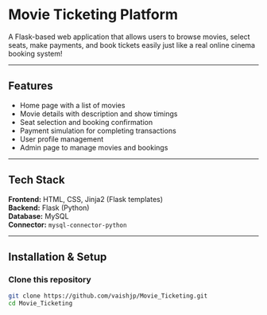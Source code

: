 #  Movie Ticketing Platform

A Flask-based web application that allows users to browse movies, select seats, make payments, and book tickets easily  just like a real online cinema booking system!   

---
 
##  Features
-  Home page with a list of movies  
-  Movie details with description and show timings  
-  Seat selection and booking confirmation  
-  Payment simulation for completing transactions  
-  User profile management  
-  Admin page to manage movies and bookings  

---

##  Tech Stack
**Frontend:** HTML, CSS, Jinja2 (Flask templates)  
**Backend:** Flask (Python)  
**Database:** MySQL  
**Connector:** `mysql-connector-python`

---

## Installation & Setup

### Clone this repository
```bash
git clone https://github.com/vaishjp/Movie_Ticketing.git
cd Movie_Ticketing
